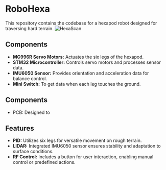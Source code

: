 # RoboHexa

This repository contains the codebase for a hexapod robot designed for traversing hard terrain.
![HexaScan](https://github.com/Muhyildiz/RoboHexa/assets/96660754/79c3b4e5-5bf7-4a70-b193-3a2b2a3b2c7f)

## Components

- **MG996R Servo Motors:** Actuates the six legs of the hexapod.
- **STM32 Microcontroller:** Controls servo motors and processes sensor data.
- **IMU6050 Sensor:** Provides orientation and acceleration data for balance control.
- **Mini Switch:** To get data when each leg touches the ground.
  
## Components
- PCB: Designed to 

## Features

- **PID:** Utilizes six legs for versatile movement on rough terrain.
- **LIDAR:** Integrated IMU6050 sensor ensures stability and adaptation to surface conditions.
- **RF Control:** Includes a button for user interaction, enabling manual control or predefined actions.
